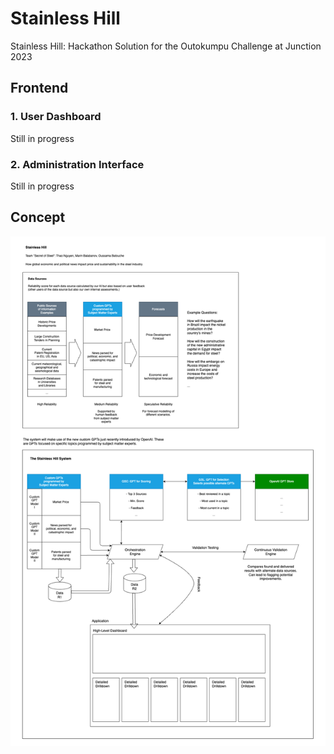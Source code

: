 # Stainless Hill

Stainless Hill: Hackathon Solution for the Outokumpu Challenge at Junction 2023

## Frontend

### 1. User Dashboard

Still in progress

### 2. Administration Interface

Still in progress

## Concept

![Concept](concept/stainless-hill.png)
